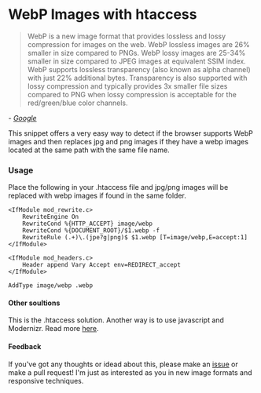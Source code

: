 WebP Images with htaccess
==========================

> WebP is a new image format that provides lossless and lossy compression for images on the web. WebP lossless images are 26% smaller in size compared to PNGs. WebP lossy images are 25-34% smaller in size compared to JPEG images at equivalent SSIM index. WebP supports lossless transparency (also known as alpha channel) with just 22% additional bytes. Transparency is also supported with lossy compression and typically provides 3x smaller file sizes compared to PNG when lossy compression is acceptable for the red/green/blue color channels.

*- [Google](https://developers.google.com/speed/webp/)*


This snippet offers a very easy way to detect if the browser supports WebP images and then replaces jpg and png images if they have a webp images located at the same path with the same file name.


### Usage
Place the following in your .htaccess file and jpg/png images will be replaced with webp images if found in the same folder.
```htaccess
<IfModule mod_rewrite.c>
	RewriteEngine On
	RewriteCond %{HTTP_ACCEPT} image/webp
	RewriteCond %{DOCUMENT_ROOT}/$1.webp -f
	RewriteRule (.+)\.(jpe?g|png)$ $1.webp [T=image/webp,E=accept:1]
</IfModule>
 
<IfModule mod_headers.c>
	Header append Vary Accept env=REDIRECT_accept
</IfModule>
 
AddType image/webp .webp
```


#### Other soultions
This is the .htaccess solution. Another way is to use javascript and Modernizr. Read more [here](https://github.com/vincentorback/WebP-Images-with-modernizr).



#### Feedback
If you've got any thoughts or idead about this, please make an [issue](https://github.com/vincentorback/WebP-images-with-htaccess/issues) or make a pull request!
I'm just as interested as you in new image formats and responsive techniques.
